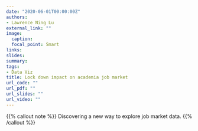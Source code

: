 ```yaml
---
date: "2020-06-01T00:00:00Z"
authors: 
- Lawrence Ning Lu
external_link: ""
image:
  caption: 
  focal_point: Smart
links:
slides:
summary:
tags:
- Data Viz
title: Lock down impact on academia job market
url_code: ""
url_pdf: ""
url_slides: ""
url_video: ""
---
```


{{% callout note %}}
Discovering a new way to explore job market data.
{{% /callout %}}